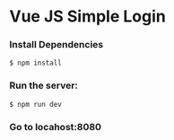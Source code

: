 # Vue JS Simple Login

### Install Dependencies

    $ npm install

### Run the server:

    $ npm run dev

### Go to locahost:8080
